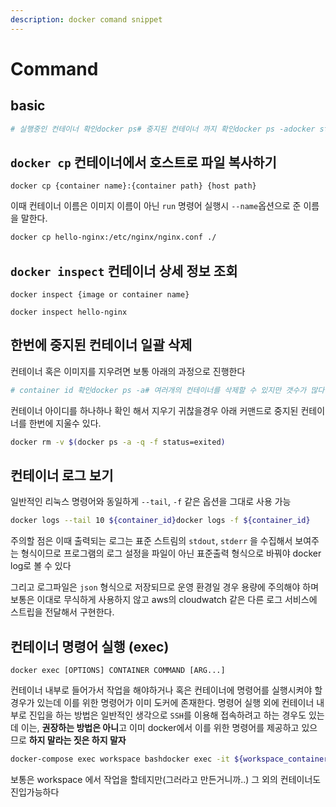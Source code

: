 ```yaml
---
description: docker comand snippet
---
```


# Command

## basic

```bash
# 실행중인 컨테이너 확인docker ps# 중지된 컨테이너 까지 확인docker ps -adocker stop ${container_id}docker rm ${container_id}# pull 은 최신 이미지를 다운받는다 docker pull [OPTIONS] NAME[:TAG|@DIGEST]# 이미지 확인docker imagesdocker rmi ${image_id}# path 미 입력시 동일한 경로의 Dockerfile로 이미지 생성docker build [OPTIONS] PATH | URL | -# 이미지로 컨테이서 실행 ( 이미지 없을경우 docker hub에서 다운받을지 물어보고 다운받아 실행)docker run [OPTIONS] IMAGE [COMMAND] [ARG...]
```

## `docker cp` 컨테이너에서 호스트로 파일 복사하기

`docker cp {container name}:{container path} {host path}`

이때 컨테이너 이름은 이미지 이름이 아닌 `run` 명령어 실행시 `--name`옵션으로 준 이름을 말한다.

```bash
docker cp hello-nginx:/etc/nginx/nginx.conf ./
```

## `docker inspect` 컨테이너 상세 정보 조회

`docker inspect {image or container name}`

```text
docker inspect hello-nginx
```

## 한번에 중지된 컨테이너 일괄 삭제

컨테이너 혹은 이미지를 지우려면 보통 아래의 과정으로 진행한다

```bash
# container id 확인docker ps -a# 여러개의 컨테이너를 삭제할 수 있지만 갯수가 많다면????docker rm ${container_id1} ${container_id2}# image id 확인docker imagesdocker rmi ${image_id1} ${image_id2}
```

컨테이너 아이디를 하나하나 확인 해서 지우기 귀찮을경우 아래 커맨드로 중지된 컨테이너를 한번에 지울수 있다.

```bash
docker rm -v $(docker ps -a -q -f status=exited)
```

## 컨테이너 로그 보기

일반적인 리눅스 명령어와 동일하게 `--tail`, `-f` 같은 옵션을 그대로 사용 가능

```bash
docker logs --tail 10 ${container_id}docker logs -f ${container_id}
```

주의할 점은 이때 출력되는 로그는 표준 스트림의 `stdout`, `stderr` 을 수집해서 보여주는 형식이므로 프로그램의 로그 설정을 파일이 아닌 표준출력 형식으로 바꿔야 docker log로 볼 수 있다

그리고 로그파일은 `json` 형식으로 저장되므로 운영 환경일 경우 용량에 주의해야 하며 보통은 이대로 무식하게 사용하지 않고 aws의 cloudwatch 같은 다른 로그 서비스에 스트립을 전달해서 구현한다.

## 컨테이너 명령어 실행 \(exec\)

`docker exec [OPTIONS] CONTAINER COMMAND [ARG...]`

컨테이너 내부로 들어가서 작업을 해야하거나 혹은 컨테이너에 명령어를 실행시켜야 할 경우가 있는데 이를 위한 명령어가 이미 도커에 존재한다. 명령어 실행 외에 컨테이너 내부로 진입을 하는 방법은 일반적인 생각으로 `SSH`를 이용해 접속하려고 하는 경우도 있는데 이는, **권장하는 방법은 아니**고 이미 docker에서 이를 위한 명령어를 제공하고 있으므로 **하지 말라는 짓은 하지 말자**

```bash
docker-compose exec workspace bashdocker exec -it ${workspace_container_id} bashdocker-compose exec --user=username workspace bash
```

보통은 workspace 에서 작업을 할테지만\(그러라고 만든거니까..\) 그 외의 컨테이너도 진입가능하다

